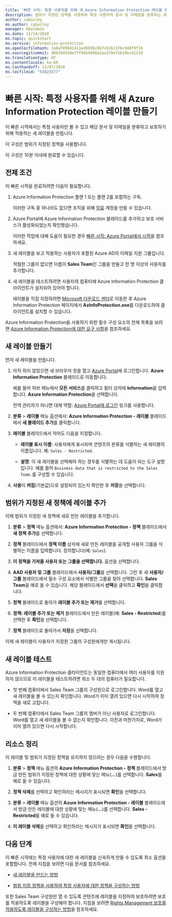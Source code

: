 ```yaml
---
title: '빠른 시작: 특정 사용자를 위해 새 Azure Information Protection 레이블 만들기 - AIP'
description: 범위가 지정된 정책을 사용하여 특정 사용자의 문서 및 이메일을 분류하는 새 레이블을 만들고 구성합니다.
author: cabailey
ms.author: cabailey
manager: mbaldwin
ms.date: 11/14/2018
ms.topic: quickstart
ms.service: information-protection
ms.openlocfilehash: 1a8af09681411e49936c067c6161376c9d4f9f16
ms.sourcegitcommit: d06594550e7ff94b4098a2aa379ef2b19bc6123d
ms.translationtype: HT
ms.contentlocale: ko-KR
ms.lasthandoff: 12/07/2018
ms.locfileid: "53023577"
---
```

# <a name="quickstart-create-a-new-azure-information-protection-label-for-specific-users"></a>빠른 시작: 특정 사용자를 위해 새 Azure Information Protection 레이블 만들기

이 빠른 시작에서는 특정 사용자만 볼 수 있고 해당 문서 및 이메일을 분류하고 보호하기 위해 적용하는 새 레이블을 만듭니다.

이 구성은 범위가 지정된 정책을 사용합니다.

이 구성은 10분 이내에 완료할 수 있습니다.

## <a name="prerequisites"></a>전제 조건

이 빠른 시작을 완료하려면 다음이 필요합니다.

1. Azure Information Protection 플랜 1 또는 플랜 2를 포함하는 구독.
    
    이러한 구독 중 하나라도 없으면 조직을 위해 [무료](https://portal.office.com/Signup/Signup.aspx?OfferId=87dd2714-d452-48a0-a809-d2f58c4f68b7) 계정을 만들 수 있습니다.

2. Azure Portal에 Azure Information Protection 블레이드를 추가하고 보호 서비스가 활성화되었는지 확인했습니다.

    이러한 작업에 대해 도움이 필요한 경우 [빠른 시작: Azure Portal에서 시작](quickstart-viewpolicy.md)을 참조하세요.

3. 새 레이블을 보고 적용하는 사용자가 포함된 Azure AD의 이메일 지원 그룹입니다.
    
    적절한 그룹이 없으면 이름이 **Sales Team**인 그룹을 만들고 한 명 이상의 사용자를 추가합니다.

4. 새 레이블을 테스트하려면 사용자의 컴퓨터에 Azure Information Protection 클라이언트가 설치되어 있어야 합니다. 
    
    레이블을 직접 지정하려면 [Microsoft 다운로드 센터](https://www.microsoft.com/en-us/download/details.aspx?id=53018)로 이동한 후 Azure Information Protection 페이지에서 **AzInfoProtection.exe**를 다운로드하여 클라이언트를 설치할 수 있습니다.

Azure Information Protection을 사용하기 위한 필수 구성 요소의 전체 목록을 보려면 [Azure Information Protection에 대한 요구 사항](requirements.md)을 참조하세요.
    
## <a name="create-a-new-label"></a>새 레이블 만들기

먼저 새 레이블을 만듭니다.

1. 아직 하지 않았으면 새 브라우저 창을 열고 [Azure Portal](configure-policy.md#signing-in-to-the-azure-portal)에 로그인합니다. **Azure Information Protection** 블레이드로 이동합니다.
    
    예를 들어 허브 메뉴에서 **모든 서비스**를 클릭하고 필터 상자에 **Information**을 입력합니다. **Azure Information Protection**을 선택합니다.
    
    전역 관리자가 아니면 대체 역할: [Azure Portal에 로그인](configure-policy.md#signing-in-to-the-azure-portal) 링크를 사용합니다.

2. **분류** > **레이블** 메뉴 옵션에서: **Azure Information Protection - 레이블** 블레이드에서 **새 블레이드 추가**를 클릭합니다.

3. **레이블** 블레이드에서 적어도 다음을 지정합니다.
    
    - **레이블 표시 이름**: 사용자에게 표시되며 콘텐츠의 분류를 식별하는 새 레이블의 이름입니다. 예: `Sales - Restricted`.
    
    - **설명**: 이 새 레이블을 선택해야 하는 경우를 식별하는 데 도움이 되는 도구 설명입니다. 예를 들어 `Business data that is restricted to the Sales Team.`를 구성할 수 있습니다.

4. **사용**이 **켜짐**(기본값)으로 설정되어 있는지 확인한 후 **저장**을 선택합니다.

## <a name="add-the-label-to-a-new-scoped-policy"></a>범위가 지정된 새 정책에 레이블 추가

이제 범위가 지정된 새 정책에 새로 만든 레이블을 추가합니다.

1. **분류** > **정책** 메뉴 옵션에서: **Azure Information Protection - 정책** 블레이드에서 **새 정책 추가**를 선택합니다. 

2. **정책** 블레이드에서 **정책 이름** 상자에 새로 만든 레이블을 공개할 사용자 그룹을 식별하는 이름을 입력합니다. 정의합니다(예: `Sales`).

3. **이 정책을 가져올 사용자 또는 그룹을 선택합니다.** 옵션을 선택합니다.

4. **AAD 사용자 및 그룹** 블레이드에서 **사용자/그룹**을 선택합니다. 그런 후 새 **사용자/그룹** 블레이드에서 필수 구성 요소에서 식별한 그룹을 찾아 선택합니다. **Sales Team**을 예로 들 수 있습니다. 해당 블레이드에서 **선택**을 클릭하고 **확인**을 클릭합니다.

5. **정책** 블레이드로 돌아가 **레이블 추가 또는 제거**를 선택합니다.

6. **정책: 레이블 추가 또는 제거** 블레이드에서 만든 레이블(예: **Sales - Restricted**)를 선택한 후 **확인**을 선택합니다.

7. **정책** 블레이드로 돌아가서 **저장**을 선택합니다. 

이제 새 레이블이 사용자가 지정한 그룹의 구성원에게만 게시됩니다. 

## <a name="test-your-new-label"></a>새 레이블 테스트

Azure Information Protection 클라이언트는 동일한 컴퓨터에서 여러 사용자를 지원하지 않으므로 이 레이블을 테스트하려면 최소 두 대의 컴퓨터가 필요합니다.

 - 첫 번째 컴퓨터에서 Sales Team 그룹의 구성원으로 로그인합니다. Word를 열고 새 레이블을 볼 수 있는지 확인합니다. Word가 이미 열려 있으면 다시 시작하여 정책을 새로 고칩니다.

- 두 번째 컴퓨터에서 Sales Team 그룹의 멤버가 아닌 사용자로 로그인합니다. Word를 열고 새 레이블을 볼 수 없는지 확인합니다. 이전과 마찬가지로, Word가 이미 열려 있으면 다시 시작합니다.

## <a name="clean-up-resources"></a>리소스 정리

이 레이블 및 범위가 지정된 정책을 유지하지 않으려는 경우 다음을 수행합니다.

1. **분류** > **정책** 메뉴 옵션의 **Azure Information Protection - 정책** 블레이드에서 방금 만든 범위가 지정된 정책에 대한 상황에 맞는 메뉴(**...**)를 선택합니다. **Sales**를 예로 들 수 있습니다.

2. **정책 삭제**를 선택하고 확인하라는 메시지가 표시되면 **확인**을 선택합니다.

3. **분류** > **레이블** 메뉴 옵션의 **Azure Information Protection - 레이블** 블레이드에서 방금 만든 레이블에 대한 상황에 맞는 메뉴(**...**)를 선택합니다.  **Sales - Restricted**를 예로 들 수 있습니다.

4.  **이 레이블 삭제**를 선택하고 확인하라는 메시지가 표시되면 **확인**을 선택합니다.


## <a name="next-steps"></a>다음 단계

이 빠른 시작에는 특정 사용자에 대한 새 레이블을 신속하게 만들 수 있도록 최소 옵션을 포함합니다. 전체 지침을 보려면 다음 문서를 참조하세요.

- [새 레이블을 만드는 방법](configure-policy-new-label.md)

- [범위 지정 정책을 사용하여 특정 사용자에 대한 정책을 구성하는 방법](configure-policy-scope.md)

또한 Sales Team 구성원만 열 수 있도록 콘텐츠에 레이블을 지정하여 보호하려면 보호를 적용하도록 레이블을 구성해야 합니다. 지침을 보려면 [Rights Management 보호를 적용하도록 레이블을 구성하는 방법](configure-policy-protection.md)을 참조하세요.

